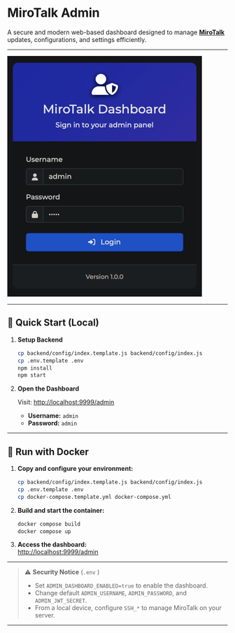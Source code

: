 # MiroTalk Admin

A secure and modern web-based dashboard designed to manage **[MiroTalk](https://docs.mirotalk.com/html/overview.html)** updates, configurations, and settings efficiently.

---

![admin](./frontend/assets/mirotalk-admin.png)

---

## 🚀 Quick Start (Local)

1. **Setup Backend**

    ```bash
    cp backend/config/index.template.js backend/config/index.js
    cp .env.template .env
    npm install
    npm start
    ```

2. **Open the Dashboard**

    Visit: [http://localhost:9999/admin](http://localhost:9999/admin)

    - **Username:** `admin`
    - **Password:** `admin`

---

## 🐳 Run with Docker

1. **Copy and configure your environment:**

    ```bash
    cp backend/config/index.template.js backend/config/index.js
    cp .env.template .env
    cp docker-compose.template.yml docker-compose.yml
    ```

2. **Build and start the container:**

    ```bash
    docker compose build
    docker compose up
    ```

3. **Access the dashboard:**  
   [http://localhost:9999/admin](http://localhost:9999/admin)

---

> ⚠️ **Security Notice** (`.env` )
>
> -   Set `ADMIN_DASHBOARD_ENABLED=true` to enable the dashboard.
> -   Change default `ADMIN_USERNAME`, `ADMIN_PASSWORD`, and `ADMIN_JWT_SECRET`.
> -   From a local device, configure `SSH_*` to manage MiroTalk on your server.

---
